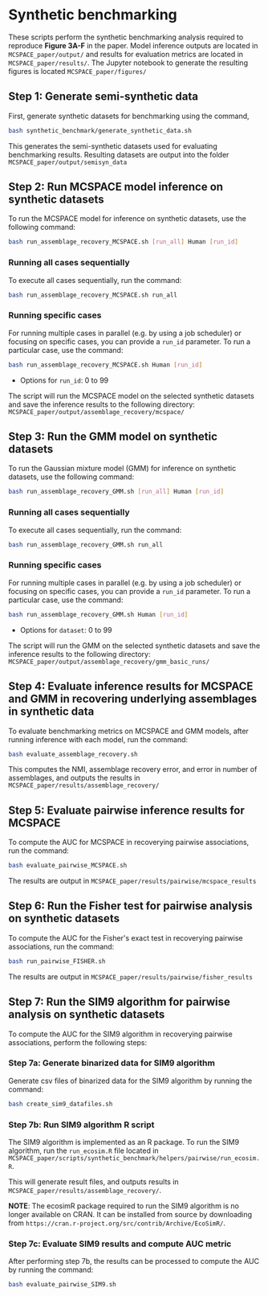 # Synthetic benchmarking

These scripts perform the synthetic benchmarking analysis required to reproduce **Figure 3A-F** in the paper. Model inference outputs are located in `MCSPACE_paper/output/` and results for  evaluation metrics are located in `MCSPACE_paper/results/`. The Jupyter notebook to generate the resulting figures is located `MCSPACE_paper/figures/`

## Step 1: Generate semi-synthetic data
First, generate synthetic datasets for benchmarking using the command,
```bash
bash synthetic_benchmark/generate_synthetic_data.sh
```

This generates the semi-synthetic datasets used for evaluating benchmarking results. Resulting datasets are output into the folder `MCSPACE_paper/output/semisyn_data`

## Step 2: Run MCSPACE model inference on synthetic datasets
To run the MCSPACE model for inference on synthetic datasets, use the following command:
```bash
bash run_assemblage_recovery_MCSPACE.sh [run_all] Human [run_id]
```
### Running all cases sequentially
To execute all cases sequentially, run the command:
```bash
bash run_assemblage_recovery_MCSPACE.sh run_all
```
### Running specific cases
For running multiple cases in parallel (e.g. by using a job scheduler) or focusing on specific cases, you can provide a `run_id` parameter. To run a particular case, use the command:
```bash
bash run_assemblage_recovery_MCSPACE.sh Human [run_id]
```
* Options for `run_id`: 0 to 99

The script will run the MCSPACE model on the selected synthetic datasets and save the inference results to the following directory: `MCSPACE_paper/output/assemblage_recovery/mcspace/`

## Step 3: Run the GMM model on synthetic datasets
To run the Gaussian mixture model (GMM) for inference on synthetic datasets, use the following command:
```bash
bash run_assemblage_recovery_GMM.sh [run_all] Human [run_id]
```
### Running all cases sequentially
To execute all cases sequentially, run the command:
```bash
bash run_assemblage_recovery_GMM.sh run_all
```
### Running specific cases
For running multiple cases in parallel (e.g. by using a job scheduler) or focusing on specific cases, you can provide a `run_id` parameter. To run a particular case, use the command:
```bash
bash run_assemblage_recovery_GMM.sh Human [run_id]
```
* Options for `dataset`: 0 to 99

The script will run the GMM on the selected synthetic datasets and save the inference results to the following directory: `MCSPACE_paper/output/assemblage_recovery/gmm_basic_runs/`

## Step 4: Evaluate inference results for MCSPACE and GMM in recovering underlying assemblages in synthetic data
To evaluate benchmarking metrics on MCSPACE and GMM models, after running inference with each model, run the command:
```bash
bash evaluate_assemblage_recovery.sh
```
This computes the NMI, assemblage recovery error, and error in number of assemblages, and outputs the results in `MCSPACE_paper/results/assemblage_recovery/`

## Step 5: Evaluate pairwise inference results for MCSPACE
To compute the AUC for MCSPACE in recoverying pairwise associations, run the command:
```bash
bash evaluate_pairwise_MCSPACE.sh
```
The results are output in `MCSPACE_paper/results/pairwise/mcspace_results`

## Step 6: Run the Fisher test for pairwise analysis on synthetic datasets
To compute the AUC for the Fisher's exact test in recoverying pairwise associations, run the command:
```bash
bash run_pairwise_FISHER.sh
```
The results are output in `MCSPACE_paper/results/pairwise/fisher_results`

## Step 7: Run the SIM9 algorithm for pairwise analysis on synthetic datasets
To compute the AUC for the SIM9 algorithm in recoverying pairwise associations, perform the following steps:

### Step 7a: Generate binarized data for SIM9 algorithm
Generate csv files of binarized data for the SIM9 algorithm by running the command:
```bash
bash create_sim9_datafiles.sh
```

### Step 7b: Run SIM9 algorithm R script
The SIM9 algorithm is implemented as an R package. To run the SIM9 algorithm, run the `run_ecosim.R` file located in `MCSPACE_paper/scripts/synthetic_benchmark/helpers/pairwise/run_ecosim.R`.

This will generate result files, and outputs results in `MCSPACE_paper/results/assemblage_recovery/`.

**NOTE**: The ecosimR package required to run the SIM9 algorithm is no longer available on CRAN. It can be installed from source by downloading from `https://cran.r-project.org/src/contrib/Archive/EcoSimR/`.

### Step 7c: Evaluate SIM9 results and compute AUC metric
After performing step 7b, the results can be processed to compute the AUC by running the command:
```bash
bash evaluate_pairwise_SIM9.sh
```
